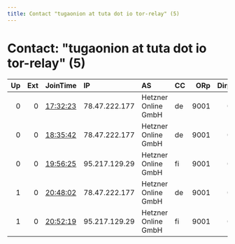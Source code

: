 ```yaml
---
title: Contact "tugaonion at tuta dot io tor-relay" (5)
---
```


# Contact: "tugaonion at tuta dot io tor-relay" (5)

|   Up |   Ext | JoinTime                                                                                            | IP            | AS                  | CC   |   ORp |   Dirp | OS    | Version   | Nickname     |   eFamMembers |
|-----:|------:|:----------------------------------------------------------------------------------------------------|:--------------|:--------------------|:-----|------:|-------:|:------|:----------|:-------------|--------------:|
|    0 |     0 | [17:32:23](https://metrics.torproject.org/rs.html#details/77C88C0F2C0CCF29865B5D7465796E3D2E368345) | 78.47.222.177 | Hetzner Online GmbH | de   |  9001 |      0 | Linux | 0.4.2.5   | TugaOnionR1  |             1 |
|    0 |     0 | [18:35:42](https://metrics.torproject.org/rs.html#details/321A1DA86CCEB7DEF67090AD0A008C043F1E94A0) | 78.47.222.177 | Hetzner Online GmbH | de   |  9001 |      0 | Linux | 0.4.2.5   | TugaOnionR1  |             1 |
|    0 |     0 | [19:56:25](https://metrics.torproject.org/rs.html#details/2D40F45796CFC8E9B7B2E148963C8D623375BBB8) | 95.217.129.29 | Hetzner Online GmbH | fi   |  9001 |      0 | Linux | 0.4.2.5   | TugaOnionR2  |             1 |
|    1 |     0 | [20:48:02](https://metrics.torproject.org/rs.html#details/E6B6F4D9A936ED14B3F80779A7C3734F6784B42E) | 78.47.222.177 | Hetzner Online GmbH | de   |  9001 |      0 | Linux | 0.4.2.5   | TugaOnionMR1 |             2 |
|    1 |     0 | [20:52:19](https://metrics.torproject.org/rs.html#details/86073273B3DAE4AEA7B1F8F9CC37035C27695FDD) | 95.217.129.29 | Hetzner Online GmbH | fi   |  9001 |      0 | Linux | 0.4.2.5   | TugaOnionMR2 |             2 |
